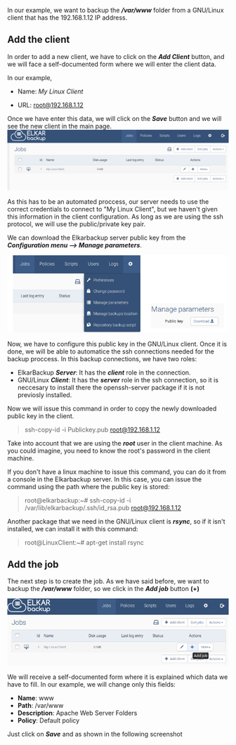 In our example, we want to backup the _**\/var\/www**_ folder from a GNU\/Linux client that has the 192.168.1.12 IP address.

## Add the client

In order to add a new client, we have to click on the _**Add Client**_ button, and we will face a self-documented form where we will enter the client data.

In our example,

* Name: _My Linux Client_

* URL: root@192.168.1.12


Once we have enter this data, we will click on the _**Save**_ button and we will see the new client in the main page.
![](/assets/clients_tasks_03.png)

As this has to be an automated proccess, our server needs to use the correct credentials to connect to "My Linux Client", but we haven't given this information in the client configuration. As long as we are using the ssh protocol, we will use the public\/private key pair.

We can download the Elkarbackup server public key from the _**Configuration menu --&gt; Manage parameters**_.

![](/assets/clients_jobs_04.png)

Now, we have to configure this public key in the GNU\/Linux client. Once it is done, we will be able to automatice the ssh connections needed for the backup proccess. In this backup connections, we have two roles:

* ElkarBackup **_Server_**: It has the **_client_** role in the connection.
* GNU\/Linux **_Client_**: It has the **_server_** role in the ssh connection, so it is neccesary to install there the openssh-server package if it is not previosly installed.

Now we will issue this command in order to copy the newly downloaded public key in the client.

> ssh-copy-id -i Publickey.pub root@192.168.1.12

Take into account that we are using the **_root_** user in the client machine. As you could imagine, you need to know the root's password in the client machine.

If you don't have a linux machine to issue this command, you can do it from a console in the Elkarbackup server. In this case, you can issue the command using the path where the public key is stored:

> root@elkarbackup:~\# ssh-copy-id -i \/var\/lib\/elkarbackup\/.ssh\/id\_rsa.pub root@192.168.1.12

Another package that we need in the GNU\/Linux client is _**rsync**_, so if it isn't installed, we can install it with this command:

> root@LinuxClient:~\# apt-get install rsync

## Add the job

The next step is to create the job. As we have said before, we want to backup the _**\/var\/www**_ folder, so we click in the _**Add job**_ button **\(+\)**

![](/assets/clients_jobs_05.png)

We will receive a self-documented form where it is explained which data we have to fill. In our example, we will change only this fields:

*  **Name**: www
*  **Path**: \/var\/www
*  **Description**: Apache Web Server Folders
*  **Policy**: Default policy

Just click on _**Save**_  and as shown in the following screenshot





